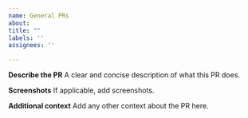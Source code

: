 ```yaml
---
name: General PRs
about: 
title: ""
labels: ''
assignees: ''

---
```


**Describe the PR**
A clear and concise description of what this PR does.

**Screenshots**
If applicable, add screenshots.

**Additional context**
Add any other context about the PR here.
